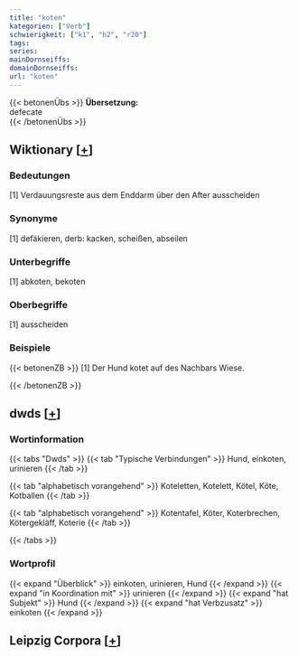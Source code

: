 ```yaml
---
title: "koten"
kategorien: ["Verb"]
schwierigkeit: ["k1", "h2", "r20"]
tags:
series:
mainDornseiffs:
domainDornseiffs:
url: "koten"
---
```


{{< betonenÜbs >}}
**Übersetzung:**  
defecate  
{{< /betonenÜbs >}}

## Wiktionary [[+](https://de.wiktionary.org/wiki/koten)]

### Bedeutungen
[1] Verdauungsreste aus dem Enddarm über den After ausscheiden  

### Synonyme
[1] defäkieren, derb: kacken, scheißen, abseilen  

### Unterbegriffe
[1] abkoten, bekoten  

### Oberbegriffe
[1] ausscheiden  

### Beispiele
{{< betonenZB >}}
[1] Der Hund kotet auf des Nachbars Wiese.  

{{< /betonenZB >}}


## dwds [[+](https://www.dwds.de/wb/koten)]

### Wortinformation
{{< tabs "Dwds" >}}
{{< tab "Typische Verbindungen" >}}
Hund, einkoten, urinieren
{{< /tab >}}

{{< tab "alphabetisch vorangehend" >}}
Koteletten, Kotelett, Kötel, Köte, Kotballen
{{< /tab >}}

{{< tab "alphabetisch vorangehend" >}}
Kotentafel, Köter, Koterbrechen, Kötergekläff, Koterie
{{< /tab >}}

{{< /tabs >}}

### Wortprofil
{{< expand "Überblick" >}} einkoten, urinieren, Hund {{< /expand >}}
{{< expand "in Koordination mit" >}} urinieren {{< /expand >}}
{{< expand "hat Subjekt" >}} Hund {{< /expand >}}
{{< expand "hat Verbzusatz" >}} einkoten {{< /expand >}}

## Leipzig Corpora [[+](https://corpora.uni-leipzig.de/en/res?word=koten&corpusId=deu_newscrawl-public_2018)]

